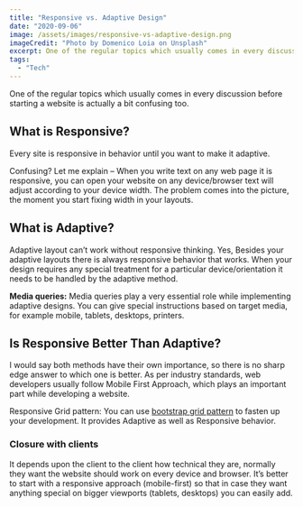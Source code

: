```yaml
---
title: "Responsive vs. Adaptive Design"
date: "2020-09-06"
image: /assets/images/responsive-vs-adaptive-design.png
imageCredit: "Photo by Domenico Loia on Unsplash"
excerpt: One of the regular topics which usually comes in every discussion before starting a website is actually a bit confusing too.
tags:
  - "Tech"
---
```


One of the regular topics which usually comes in every discussion before starting a website is actually a bit confusing too.

## What is Responsive?

Every site is responsive in behavior until you want to make it adaptive.

Confusing? Let me explain – When you write text on any web page it is responsive, you can open your website on any device/browser text will adjust according to your device width. The problem comes into the picture, the moment you start fixing width in your layouts.

## What is Adaptive?

Adaptive layout can’t work without responsive thinking. Yes, Besides your adaptive layouts there is always responsive behavior that works. When your design requires any special treatment for a particular device/orientation it needs to be handled by the adaptive method.

**Media queries:** Media queries play a very essential role while implementing adaptive designs. You can give special instructions based on target media, for example mobile, tablets, desktops, printers.

## Is Responsive Better Than Adaptive?

I would say both methods have their own importance, so there is no sharp edge answer to which one is better. As per industry standards, web developers usually follow Mobile First Approach, which plays an important part while developing a website.

Responsive Grid pattern: You can use [bootstrap grid pattern](http://getbootstrap.com/examples/grid/) to fasten up your development. It provides Adaptive as well as Responsive behavior.

### Closure with clients

It depends upon the client to the client how technical they are, normally they want the website should work on every device and browser. It’s better to start with a responsive approach (mobile-first) so that in case they want anything special on bigger viewports (tablets, desktops) you can easily add.
